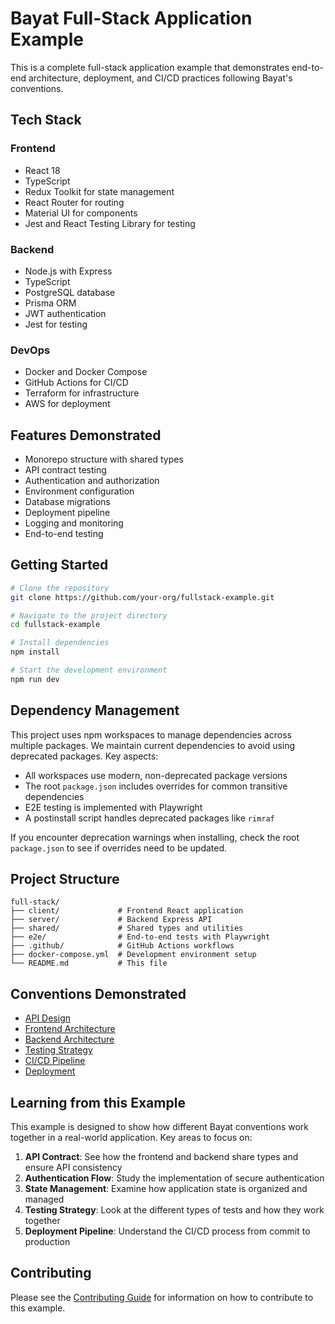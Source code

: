 <!--
Document: Full-Stack Application Example
Version: 1.0.0
Last Updated: 2025-03-20
Last Updated By: Bayat Platform Team
Change Log:
- 2025-03-20: Initial version
-->

# Bayat Full-Stack Application Example

This is a complete full-stack application example that demonstrates end-to-end architecture, deployment, and CI/CD practices following Bayat's conventions.

## Tech Stack

### Frontend

- React 18
- TypeScript
- Redux Toolkit for state management
- React Router for routing
- Material UI for components
- Jest and React Testing Library for testing

### Backend

- Node.js with Express
- TypeScript
- PostgreSQL database
- Prisma ORM
- JWT authentication
- Jest for testing

### DevOps

- Docker and Docker Compose
- GitHub Actions for CI/CD
- Terraform for infrastructure
- AWS for deployment

## Features Demonstrated

- Monorepo structure with shared types
- API contract testing
- Authentication and authorization
- Environment configuration
- Database migrations
- Deployment pipeline
- Logging and monitoring
- End-to-end testing

## Getting Started

```bash
# Clone the repository
git clone https://github.com/your-org/fullstack-example.git

# Navigate to the project directory
cd fullstack-example

# Install dependencies
npm install

# Start the development environment
npm run dev
```

## Dependency Management

This project uses npm workspaces to manage dependencies across multiple packages. We maintain current dependencies to avoid using deprecated packages. Key aspects:

- All workspaces use modern, non-deprecated package versions
- The root `package.json` includes overrides for common transitive dependencies
- E2E testing is implemented with Playwright
- A postinstall script handles deprecated packages like `rimraf`

If you encounter deprecation warnings when installing, check the root `package.json` to see if overrides need to be updated.

## Project Structure

```plaintext
full-stack/
├── client/             # Frontend React application
├── server/             # Backend Express API
├── shared/             # Shared types and utilities
├── e2e/                # End-to-end tests with Playwright
├── .github/            # GitHub Actions workflows
├── docker-compose.yml  # Development environment setup
└── README.md           # This file
```

## Conventions Demonstrated

- [API Design](../../docs/architecture/api-design.md)
- [Frontend Architecture](../../docs/architecture/frontend.md)
- [Backend Architecture](../../docs/architecture/backend.md)
- [Testing Strategy](../../docs/quality/testing.md)
- [CI/CD Pipeline](../../docs/quality/ci-cd.md)
- [Deployment](../../docs/devops/deployment.md)

## Learning from this Example

This example is designed to show how different Bayat conventions work together in a real-world application. Key areas to focus on:

1. **API Contract**: See how the frontend and backend share types and ensure API consistency
2. **Authentication Flow**: Study the implementation of secure authentication
3. **State Management**: Examine how application state is organized and managed
4. **Testing Strategy**: Look at the different types of tests and how they work together
5. **Deployment Pipeline**: Understand the CI/CD process from commit to production

## Contributing

Please see the [Contributing Guide](../../CONTRIBUTING.md) for information on how to contribute to this example.
